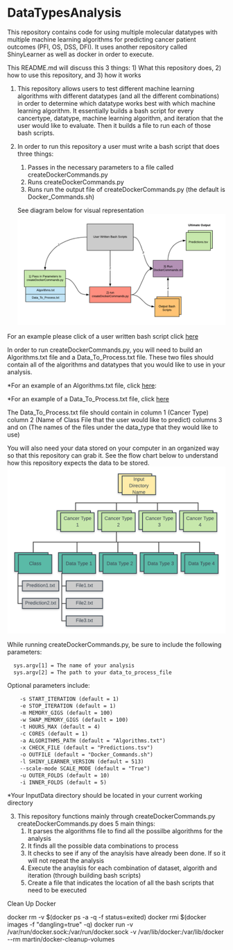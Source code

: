 # DataTypesAnalysis
This repository contains code for using multiple molecular datatypes with multiple machine learning algorithms for predicting cancer patient outcomes (PFI, OS, DSS, DFI).
It uses another repository called ShinyLearner as well as docker in order to execute.

This README.md will discuss this 3 things: 1) What this repository does, 2) how to use this repository, and 3) how it works

1) This repository allows users to test different machine learning algorithms with different datatypes (and all the different combinations) in order to determine which datatype works best with which machine learning algorithm. It essentially builds a bash script for every cancertype, datatype, machine learning algorithm, and iteration that the user would like to evaluate. Then it builds a file to run each of those bash scripts.

2) In order to run this repository a user must write a bash script that does three things:
    1) Passes in the necessary parameters to a file called createDockerCommands.py
    2) Runs createDockerCommands.py
    3) Runs run the output file of createDockerCommands.py (the default is Docker_Commands.sh)
    
   See diagram below for visual representation
  ![](Extra/Images/DataTypesAnalysisFlowChart.png)

  For an example please click of a user written bash script click [here](https://github.com/natemella/DataTypesAnalysis/blob/master/Extra/Examples/exe_analysis_example)
  
  In order to run createDockerCommands.py, you will need to build an Algorithms.txt file
  and a Data_To_Process.txt file. These two files should contain all of the algorithms and
  datatypes that you would like to use in your analysis.
    
  *For an example of an Algorithms.txt file, click [here](https://github.com/natemella/DataTypesAnalysis/blob/master/Extra/Examples/Algorithms.example.txt):
  
  *For an example of a Data_To_Process.txt file, click [here](https://github.com/natemella/DataTypesAnalysis/blob/master/Extra/Examples/Data_To_Process.example.txt)
  
  The Data_To_Process.txt file should contain in column 1 (Cancer Type) column 2 (Name of Class File that the user would like to predict) columns 3 and on (The names of the files under the data_type that they would like to use)
  
   You will also need your data stored on your computer in an organized way so that this repository can grab it. 
  See the flow chart  below to understand how this repository expects the data to be stored.
  ![](Extra/Images/Input_Flow_Chart.png)
  
  While running createDockerCommands.py, be sure to include the following parameters:
  
      sys.argv[1] = The name of your analysis
      sys.argv[2] = The path to your data_to_process_file
        
  Optional parameters include:
  
        -s START_ITERATION (default = 1)
        -e STOP_ITERATION (default = 1)
        -m MEMORY_GIGS (default = 100)
        -w SWAP_MEMORY_GIGS (default = 100)
        -t HOURS_MAX (default = 4) 
        -c CORES (default = 1)
        -a ALGORITHMS_PATH (default = "Algorithms.txt")
        -x CHECK_FILE (default = "Predictions.tsv")
        -o OUTFILE (default = "Docker_Commands.sh")
        -l SHINY_LEARNER_VERSION (default = 513)
        --scale-mode SCALE_MODE (default = "True")
        -u OUTER_FOLDS (default = 10)
        -i INNER_FOLDS (default = 5)


  *Your InputData directory should be located in your current working directory
  
3) This repository functions mainly through createDockerCommands.py
   createDockerCommands.py does 5 main things:
    1) It parses the algorithms file to find all the possilbe algorithms for the analysis
    2) It finds all the possible data combinations to process
    3) It checks to see if any of the anaylsis have already been done. If so it will not repeat the analysis
    4) Execute the anaylsis for each combination of dataset, algorith and iteration (through building bash scripts)
    5) Create a file that indicates the location of all the bash scripts that need to be executed
    
Clean Up Docker

docker rm -v $(docker ps -a -q -f status=exited)
docker rmi $(docker images -f "dangling=true" -q)
docker run -v /var/run/docker.sock:/var/run/docker.sock -v /var/lib/docker:/var/lib/docker --rm martin/docker-cleanup-volumes


